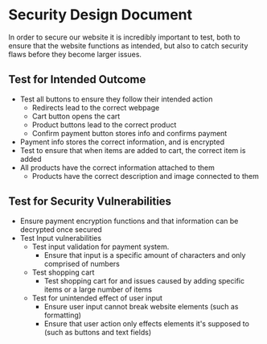 # Security Design Document
In order to secure our website it is incredibly important to test, both to ensure that the website functions as intended, but also to catch security flaws before they become larger issues. 

## Test for Intended Outcome
- Test all buttons to ensure they follow their intended action
	- Redirects lead to the correct webpage
	- Cart button opens the cart
	- Product buttons lead to the correct product
	- Confirm payment button stores info and confirms payment
- Payment info stores the correct information, and is encrypted
- Test to ensure that when items are added to cart, the correct item is added 
- All products have the correct information attached to them
	- Products have the correct description and image connected to them

## Test for Security Vulnerabilities
- Ensure payment encryption functions and that information can be decrypted once secured
- Test Input vulnerabilities
	- Test input validation for payment system.
		- Ensure that input is a specific amount of characters and only comprised of numbers
	- Test shopping cart
		- Test shopping cart for and issues caused by adding specific items or a large number of items
	- Test for unintended effect of user input
		- Ensure user input cannot break website elements (such as formatting)
		- Ensure that user action only effects elements it's supposed to (such as buttons and text fields)

